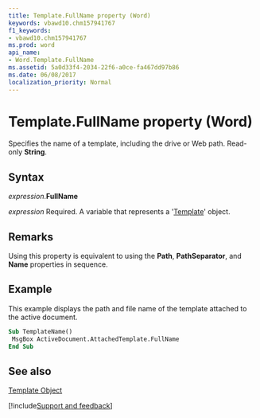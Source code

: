 ```yaml
---
title: Template.FullName property (Word)
keywords: vbawd10.chm157941767
f1_keywords:
- vbawd10.chm157941767
ms.prod: word
api_name:
- Word.Template.FullName
ms.assetid: 5a0d33f4-2034-22f6-a0ce-fa467dd97b86
ms.date: 06/08/2017
localization_priority: Normal
---
```



# Template.FullName property (Word)

Specifies the name of a template, including the drive or Web path. Read-only  **String**.


## Syntax

_expression_.**FullName**

_expression_ Required. A variable that represents a '[Template](Word.Template.md)' object.


## Remarks

Using this property is equivalent to using the  **Path**, **PathSeparator**, and **Name** properties in sequence.


## Example

This example displays the path and file name of the template attached to the active document.


```vb
Sub TemplateName() 
 MsgBox ActiveDocument.AttachedTemplate.FullName 
End Sub
```


## See also


[Template Object](Word.Template.md)

[!include[Support and feedback](~/includes/feedback-boilerplate.md)]